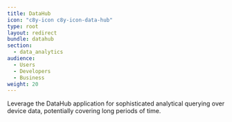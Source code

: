 ```yaml
---
title: DataHub
icon: "c8y-icon c8y-icon-data-hub"
type: root
layout: redirect
bundle: datahub
section:
  - data_analytics
audience:
  - Users
  - Developers
  - Business
weight: 20
---
```


Leverage the DataHub application for sophisticated analytical querying over device data, potentially covering long periods of time.
